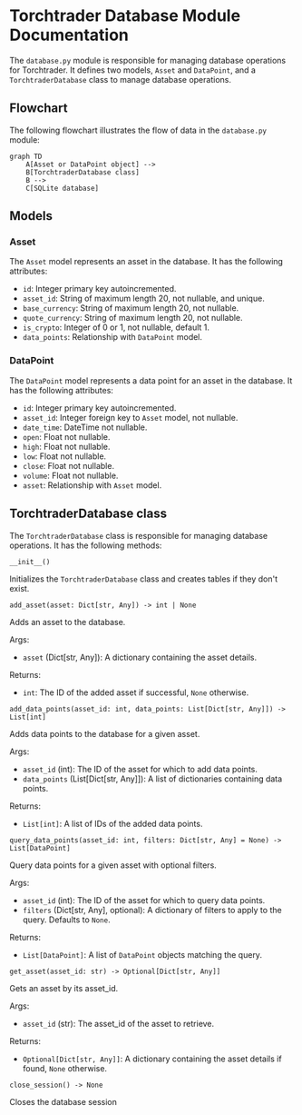 
# **Torchtrader Database Module Documentation**

The `database.py` module is responsible for managing database operations for Torchtrader. It defines two models, `Asset` and `DataPoint`, and a `TorchtraderDatabase` class to manage database operations.


## **Flowchart**

The following flowchart illustrates the flow of data in the `database.py` module:


```mermaid
graph TD
    A[Asset or DataPoint object] -->
    B[TorchtraderDatabase class]
    B -->
    C[SQLite database]
```



## **Models**


### **Asset**

The `Asset` model represents an asset in the database. It has the following attributes:



* `id`: Integer primary key autoincremented.
* `asset_id`: String of maximum length 20, not nullable, and unique.
* `base_currency`: String of maximum length 20, not nullable.
* `quote_currency`: String of maximum length 20, not nullable.
* `is_crypto`: Integer of 0 or 1, not nullable, default 1.
* `data_points`: Relationship with `DataPoint` model.


### **DataPoint**

The `DataPoint` model represents a data point for an asset in the database. It has the following attributes:



* `id`: Integer primary key autoincremented.
* `asset_id`: Integer foreign key to `Asset` model, not nullable.
* `date_time`: DateTime not nullable.
* `open`: Float not nullable.
* `high`: Float not nullable.
* `low`: Float not nullable.
* `close`: Float not nullable.
* `volume`: Float not nullable.
* `asset`: Relationship with `Asset` model.


## **TorchtraderDatabase class**

The `TorchtraderDatabase` class is responsible for managing database operations. It has the following methods:


```
__init__()
```


Initializes the `TorchtraderDatabase` class and creates tables if they don't exist.


```
add_asset(asset: Dict[str, Any]) -> int | None
```


Adds an asset to the database.

Args:



* `asset` (Dict[str, Any]): A dictionary containing the asset details.

Returns:



* `int`: The ID of the added asset if successful, `None` otherwise.


```
add_data_points(asset_id: int, data_points: List[Dict[str, Any]]) -> List[int]
```


Adds data points to the database for a given asset.

Args:



* `asset_id` (int): The ID of the asset for which to add data points.
* `data_points` (List[Dict[str, Any]]): A list of dictionaries containing data points.

Returns:



* `List[int]`: A list of IDs of the added data points.


```
query_data_points(asset_id: int, filters: Dict[str, Any] = None) -> List[DataPoint]
```


Query data points for a given asset with optional filters.

Args:



* `asset_id` (int): The ID of the asset for which to query data points.
* `filters` (Dict[str, Any], optional): A dictionary of filters to apply to the query. Defaults to `None`.

Returns:



* `List[DataPoint]`: A list of `DataPoint` objects matching the query.


```
get_asset(asset_id: str) -> Optional[Dict[str, Any]]
```


Gets an asset by its asset_id.

Args:



* `asset_id` (str): The asset_id of the asset to retrieve.

Returns:



* `Optional[Dict[str, Any]]`: A dictionary containing the asset details if found, `None` otherwise.


```
close_session() -> None
```


Closes the database session
